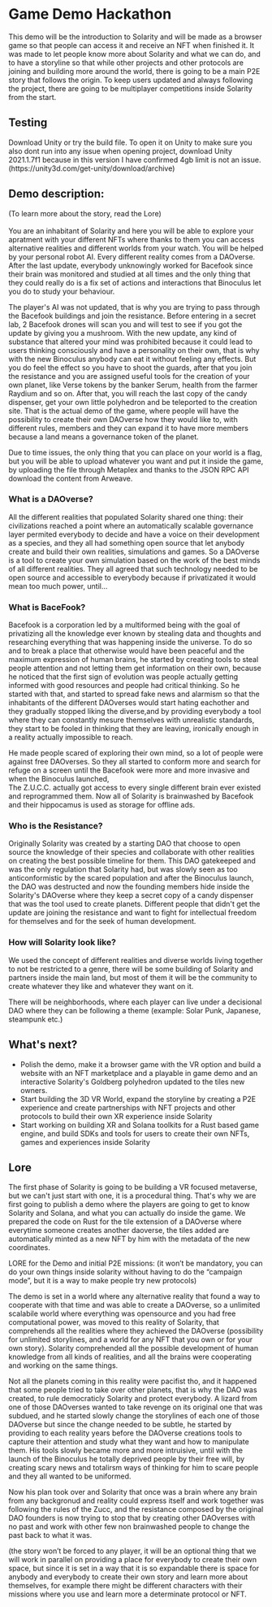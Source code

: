 # Game Demo Hackathon
This demo will be the introduction to Solarity and will be made as a browser game so that people can access it and receive an NFT when finished it. It was made to let people know 
more about Solarity and what we can do, and to have a storyline so that while other projects and other protocols are joining and building more around the world, there is going to 
be a main P2E story that follows the origin. To keep users updated and always following the project, there are going to be multiplayer competitions inside Solarity from the start.
<h2>Testing</h2>
Download Unity or try the build file. To open it on Unity to make sure you also dont run into any issue when opening project, download Unity 2021.1.7f1 because in this version I have confirmed 4gb limit is not an issue. (https://unity3d.com/get-unity/download/archive)
<h2>Demo description:</h2>
(To learn more about the story, read the Lore)
<br>
<br>You are an inhabitant of Solarity and here you will be able to explore your apratment with your different NFTs where thanks to them you can access alternative realities and 
different worlds from your watch. You will be helped by your personal robot AI. Every different reality comes from a DAOverse.
After the last update, everybody unknowingly worked for Bacefook since their brain was monitored and studied at all times and the only thing that they could really do is a fix set of actions and interactions that Binoculus let you do to study your behaviour.
  
The player's AI was not updated, that is why you are trying to pass through the Bacefook buildings and join the resistance. Before entering in a secret lab, 2 Bacefook drones will scan you and will test to see if you got the update by giving you a mushroom. 
With the new update, any kind of substance that altered your mind was prohibited because it could lead to users thinking consciously and have a personality on their own, that is why with the new Binoculus anybody can eat it without feeling any effects.
But you do feel the effect so you have to shoot the guards, after that you join the resistance and you are assigned useful tools for the creation of your own planet, like Verse tokens by the banker Serum, health from the farmer Raydium and so on.
After that, you will reach the last copy of the candy dispenser, get your own little polyhedron and be teleported to the creation site. 
That is the actual demo of the game, where people will have the possibility to create their own DAOverse how they would like to, with different rules, members and they can expand it to have more members because a land means a governance token of the planet. 

Due to time issues, the only thing that you can place on your world is a flag, but you will be able to upload whatever you want and put it inside the game, by uploading the file through Metaplex and thanks to the JSON RPC API download the content from Arweave. 

<h3>What is a DAOverse?</h3>

All the different realities that populated Solarity shared one thing: their civilizations reached a point where an automatically scalable governance layer permited everybody to
decide and have a voice on their development as a species, and they all had something open source that let anybody create and build their own realities, simulations and games. 
So a DAOverse is a tool to create your own simulation based on the work of the best minds of all different realities. 
They all agreed that such technology needed to be open source and accessible to everybody because if privatizated it would mean too much power, until...

<h3>What is BaceFook?</h3>

Bacefook is a corporation led by a multiformed being with the goal of privatizing all the knowledge ever known by stealing data and thoughts and researching everything that was happening inside the universe. To do so and to break a place that otherwise would have been peaceful and the maximum expression of human brains, he started by creating tools to steal people attention and not letting them get information on their own, because he noticed that the first sign of evolution was people actually getting informed with good resources and people had critical thinking. So he started with that, and started to spread fake news and alarmism so that the inhabitants of the different DAOverses would start hating eachother and they gradually stopped liking the diverse,and by providing everybody a tool where they can constantly mesure themselves with unrealistic standards, they start to be fooled in thinking that they are leaving, ironically enough in a reality actually impossible to reach. 
  
He made people scared of exploring their own mind, so a lot of people were against free DAOverses. 
So they all started to conform more and search for refuge on a screen until the Bacefook were more and more invasive and when the Binoculus launched,  
The Z.U.C.C. actually got access to every single different brain ever existed and reprogrammed them. Now all of Solarity is brainwashed by Bacefook and their hippocamus is used as storage for 
offline ads.

<h3>Who is the Resistance?</h3>

Originally Solarity was created by a starting DAO that choose to open source the knowledge of their species and collaborate with other realities on creating the best possible timeline for them. This DAO gatekeeped and was the only regulation that Solarity had, but was slowly seen as too anticonformistic by the scared population and after the 
Binoculus launch, the DAO was destructed and now the founding members hide inside the Solarity's DAOverse where they keep a secret copy of a candy dispenser that was the tool used to create planets. Different people that didn't get the update are joining the resistance and want to fight for intellectual freedom for themselves and for the seek of 
human development.

<h3>How will Solarity look like?</h3>

We used the concept of different realities and diverse worlds living together to not be restricted to a genre, there will be some building of Solarity and partners inside the main land, but most of them it will be the community to create whatever they like and whatever they want on it. 

There will be neighborhoods, where each player can live under a decisional DAO where they can be following a theme (example: Solar Punk, Japanese, steampunk etc.)

<h2>What's next?</h2>

<ul>
  <li>Polish the demo, make it a browser game with the VR option and build a website with an NFT marketplace and a playable in game demo and an interactive Solarity's Goldberg polyhedron updated to the tiles new owners.

<li>Start building the 3D VR World, expand the storyline by creating a P2E experience and create partnerships with NFT projects and other protocols to build their own XR experience inside Solarity

<li> Start working on building XR and Solana toolkits for a Rust based game engine, and build SDKs and tools for users to create their own NFTs, games and experiences inside Solarity 
  </ul>


<h2>Lore</h2>

The first phase of Solarity is going to be building a VR focused metaverse, but we can't just start with one, it is a procedural thing. That's why we are first going to publish a demo where the players are going to get to know Solarity and Solana, and what you can actually do inside the game. We prepared the code on Rust for the tile extension of a DAOverse where everytime someone creates another daoverse, the tiles added are automatically minted as a new NFT by him with the metadata of the new coordinates. 


LORE for the Demo and initial P2E missions: (it won’t be mandatory, you can do your own things inside solarity without having to do the “campaign mode”, but it is a way to make people try new protocols)

The demo is set in a world where any alternative reality that found a way to cooperate with that time and was able to create a DAOverse, so a unlimited scalabile world where everything was opensource and you had free computational power, was moved to this reality of Solarity, that comprehends all the realities where they achieved the DAOverse (possibility for unlimited storylines, and a world for any NFT that you own or for your own story). 
Solarity comprehended all the possible development of human knowledge from all kinds of realities, and all the brains were cooperating and working on the same things.

Not all the planets coming in this reality were pacifist tho, and it happened that some people tried to take over other planets, that is why the DAO was created, to rule democraticly Solarity and protect everybody. A lizard from one of those DAOverses wanted to take revenge on its original one that was subdued, and he started slowly change the storylines of each one of those DAOverse but since the change needed to be subtle, he started by providing to each reality years before the DAOverse creations tools to capture their attention and study what they want and how to manipulate them. His tools slowly became more and more intruisive, until with the launch of the Binoculus he totally deprived people by their free will, by creating scary news and totalirsm ways of thinking for him to scare people and they all wanted to be uniformed. 

Now his plan took over and Solarity that once was a brain where any brain from any backgronud and reality could express itself and work together was following the rules of the Zucc, and the resistance composed by the original DAO founders is now trying to stop that by creating other DAOverses with no past and work with other few non brainwashed people to change the past back to what it was.

(the story won’t be forced to any player, it will be an optional thing that we will work in parallel on providing a place for everybody to create their own space, but since it is set in a way that it is so expandable there is space for anybody and everybody to create their own story and learn more about themselves, for example there might be different characters with their missions where you use and learn more a determinate protocol or NFT.
